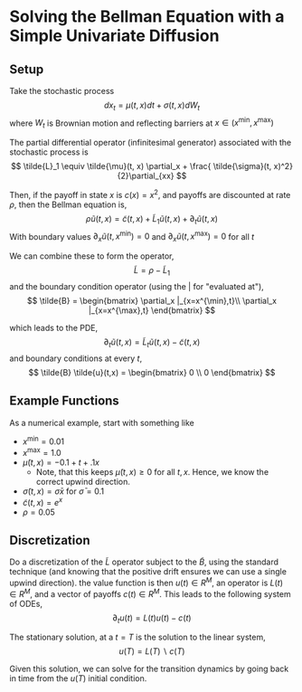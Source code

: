 # Solving the Bellman Equation with a Simple Univariate Diffusion
## Setup
Take the stochastic process
$$
d x_t = \mu(t, x) dt + \sigma(t, x) d W_t
$$
where $W_t$ is Brownian motion and reflecting barriers at $x \in (x^{\min},x^{\max})$

The partial differential operator (infinitesimal generator) associated with the stochastic process is
$$
	\tilde{L}_1 \equiv \tilde{\mu}(t, x)  \partial_x + \frac{ \tilde{\sigma}(t, x)^2}{2}\partial_{xx}
$$

Then, if the payoff in state $x$ is $c(x) = x^2$, and payoffs are discounted at rate $\rho$, then the Bellman equation is,
$$
\rho \tilde{u}(t, x) = \tilde{c}(t, x) + \tilde{L}_1 \tilde{u}(t, x) + \partial_t \tilde{u}(t,x)
$$
With boundary values $\partial_x \tilde{u}(t, x^{\min}) = 0$ and $\partial_x \tilde{u}(t, x^{\max}) = 0$ for all $t$

We can combine these to form the operator,
$$
\tilde{L} = \rho - \tilde{L}_1
$$
and the boundary condition operator (using the $|$ for "evaluated at"),
$$
\tilde{B} = \begin{bmatrix}
	\partial_x |_{x=x^{\min},t}\\
	\partial_x |_{x=x^{\max},t}
\end{bmatrix}
$$

which leads to the PDE,
$$
\partial_t \tilde{u}(t,x) = \tilde{L}_t \tilde{u}(t,x) - \tilde{c}(t,x)
$$
and boundary conditions at every $t$,
$$
 \tilde{B} \tilde{u}(t,x) = \begin{bmatrix} 0 \\ 0 \end{bmatrix}
$$


## Example Functions
As a numerical example, start with something like
- $x^{\min} = 0.01$
- $x^{\max} = 1.0$
- $\tilde{\mu}(t,x) = -0.1 + t + .1 x$
   - Note, that this keeps $\tilde{\mu}(t,x) \geq 0$ for all $t,x$.  Hence, we know the correct upwind direction.
- $\tilde{\sigma}(t,x) = \bar{\sigma} x$ for $\bar{\sigma} = 0.1$
- $\tilde{c}(t,x) = e^x$
- $\rho = 0.05$

## Discretization
Do a discretization of the $\tilde{L}$ operator subject to the $\tilde{B}$, using the standard technique (and knowing that the positive drift ensures we can use a single upwind direction).  the value function is then $u(t) \in R^M$, an operator is $L(t) \in R^M$, and a vector of payoffs $c(t) \in R^M$.  This leads to the following system of ODEs,
$$
\partial_t u(t) = L(t) u(t) - c(t)
$$

The stationary solution, at a $t=T$ is the solution to the linear system,
$$
u(T) = L(T) \backslash c(T)
$$

Given this solution, we can solve for the transition dynamics by going back in time from the $u(T)$ initial condition.
